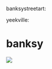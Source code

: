 <!--
id: 658588438
link: http://tumblr.atmos.org/post/658588438/banksystreetart-yeekville-banksy
slug: banksystreetart-yeekville-banksy
date: Wed Jun 02 2010 19:58:55 GMT-0700 (PDT)
publish: 2010-06-02
tags: 
title: banksystreetart:

yeekville:

banksy
-->


banksystreetart:

yeekville:

banksy
====================================

![](http://www.tumblr.com/photo/1280/atmos/658588438/1/tumblr_l3cd31lQRy1qb2y9s)

